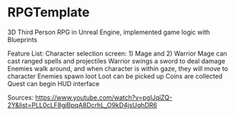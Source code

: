 # RPGTemplate
3D Third Person RPG in Unreal Engine, implemented game logic with Blueprints

Feature List:
Character selection screen: 1) Mage and 2) Warrior
Mage can cast ranged spells and projectiles
Warrior swings a sword to deal damage
Enemies walk around, and when character is within gaze, they will move to character
Enemies spawn loot
Loot can be picked up
Coins are collected
Quest can begin
HUD interface

Sources:
https://www.youtube.com/watch?v=pgIJqiZQ-2Y&list=PLL0cLF8gjBpqA8DcrhL_O9kD4jsUqhDR6
